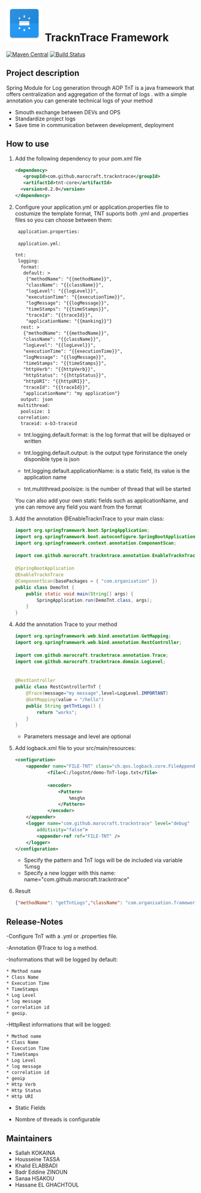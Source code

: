 # <img src="src/docs/images/trackntrace.png" width="96" height="96"> TracknTrace Framework

[![Maven Central](https://img.shields.io/maven-central/v/com.github.marocraft.trackntrace/tnt-core.svg?label=Maven%20Central)](https://search.maven.org/search?q=g:%22com.github.marocraft.trackntrace%22%20AND%20a:%22tnt-core%22)
[![Build Status](https://travis-ci.org/marocraft/trackntrace.svg?branch=develop)](https://travis-ci.org/marocraft/trackntrace)

## Project description

Spring Module for Log generation through AOP
TnT is a java framework that offers centralization and aggregation of the format of logs . with a simple annotation you can generate technical logs of your method

- Smouth exchange between DEVs and OPS
- Standardize project logs
- Save time in communication between development, deployment
  
## How to use

1. Add the following dependency to your pom.xml file

    ``` xml
    <dependency>
       <groupId>com.github.marocraft.trackntrace</groupId>
       <artifactId>tnt-core</artifactId>
      <version>0.2.0</version>
    </dependency>
    ```

2. Configure your application.yml or application.properties file to costumize the template format, TNT suports both .yml and .properties files so you can choose between them:

        application.properties:

        application.yml:

    ```YML
    tnt:
     logging:
      format:
       default: >
        {"methodName": "{{methodName}}",
        "className": "{{className}}",
        "logLevel": "{{logLevel}}",
        "executionTime": "{{executionTime}}",
        "logMessage": "{{logMessage}}",
        "timeStamps": "{{timeStamps}}",
        "traceId": "{{traceId}}",
        "applicationName: "{{manking}}"}
      rest: >
       {"methodName": "{{methodName}}",
       "className": "{{className}}",
       "logLevel": "{{logLevel}}",
       "executionTime": "{{executionTime}}",
       "logMessage": "{{logMessage}}",
       "timeStamps": "{{timeStamps}}",
       "httpVerb": "{{httpVerb}}",
       "httpStatus": "{{httpStatus}}",
       "httpURI": "{{httpURI}}",
       "traceId": "{{traceId}}",
       "applicationName": "my application"}
      output: json
     multithread:
      poolsize: 1
     correlation:
      traceid: x-b3-traceid
    ```

    - tnt.logging.default.format: is the log format that will be diplsayed or written

    - tnt.logging.default.output: is the output type forinstance the onely disponible type is json

    - tnt.logging.default.applicationName: is a static field, its value is the application name

    - tnt.multithread.poolsize: is the number of thread that will be started

    You can also add your own static fields such as applicationName, and yne can remove any field you want from the format


3. Add the annotation @EnableTracknTrace to your main class:

    ``` java
    import org.springframework.boot.SpringApplication;
    import org.springframework.boot.autoconfigure.SpringBootApplication;
    import org.springframework.context.annotation.ComponentScan;

    import com.github.marocraft.trackntrace.annotation.EnableTracknTrace;

    @SpringBootApplication
    @EnableTracknTrace
    @ComponentScan(basePackages = { "com.organisation" })
    public class DemoTnt {
        public static void main(String[] args) {
            SpringApplication.run(DemoTnt.class, args);
        }
    }
    ```

4. Add the annotation Trace to your method

    ``` java
    import org.springframework.web.bind.annotation.GetMapping;
    import org.springframework.web.bind.annotation.RestController;

    import com.github.marocraft.trackntrace.annotation.Trace;
    import com.github.marocraft.trackntrace.domain.LogLevel;


    @RestController
    public class RestControllerTnT {
        @Trace(message="my message",level=LogLevel.IMPORTANT)
        @GetMapping(value = "/hello")
        public String getTntLogs() {
            return "works";
        }
    }
    ```

     - Parameters message and level are optional

5. Add logback.xml file to your src/main/resources:

    ``` xml
    <configuration>
        <appender name="FILE-TNT" class="ch.qos.logback.core.FileAppender">
                <file>C:/logstnt/demo-TnT-logs.txt</file>

                <encoder>
                    <Pattern>
                        %msg%n
                    </Pattern>
                </encoder>
        </appender>
        <logger name="com.github.marocraft.trackntrace" level="debug"
            additivity="false">
            <appender-ref ref="FILE-TNT" />
        </logger>
    </configuration>

    ```

    - Specify the pattern and TnT logs will be de included via variable %msg
    - Specify a new logger with this name: name="com.github.marocraft.trackntrace"

6. Result

    ``` json
    {"methodName": "getTntLogs","className": "com.organisation.framework.demotnt.RestControllerTnT","logLevel": "IMPORTANT","executionTime": "4","logMessage": "","traceId": "d769eada-8f61-496f-be3e-d623790dca59","spanId": "31d79f00-9ba8-4de8-9cad-ff84dfbf230d"}
    ```
## Release-Notes

 -Configure TnT with a .yml or .properties file.

 -Annotation @Trace to log a method.
 
 -Inoformations that will be logged by default:

	* Method name
	* Class Name
	* Execution Time
	* TimeStamps
	* Log Level
	* log message
	* correlation id
	* geoip.
	
 -HttpRest informations that will be logged:

	* Method name
	* Class Name
	* Execution Time
	* TimeStamps
	* Log Level
	* log message
	* correlation id
	* geoip
	* Http Verb
	* Http Status
	* Http URI


 - Static Fields
 
 - Nombre of threads is configurable

## Maintainers

- Sallah KOKAINA
- Housseine TASSA
- Khalid ELABBADI
- Badr Eddine ZINOUN
- Sanaa HSAKOU
- Hassane EL GHACHTOUL
